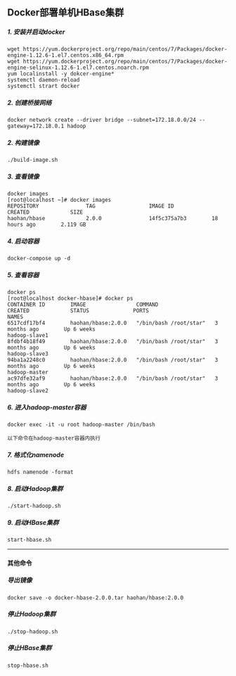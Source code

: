 ## Docker部署单机HBase集群

##### 1. 安装并启动docker
```
wget https://yum.dockerproject.org/repo/main/centos/7/Packages/docker-engine-1.12.6-1.el7.centos.x86_64.rpm  
wget https://yum.dockerproject.org/repo/main/centos/7/Packages/docker-engine-selinux-1.12.6-1.el7.centos.noarch.rpm  
yum localinstall -y dokcer-engine*  
systemctl daemon-reload  
systemctl strart docker  
```

##### 2. 创建桥接网络  
 ```
 docker network create --driver bridge --subnet=172.18.0.0/24 --gateway=172.18.0.1 hadoop
 ```
 
##### 2. 构建镜像

```
./build-image.sh
```

##### 3. 查看镜像

```
docker images
[root@localhost ~]# docker images
REPOSITORY               TAG                 IMAGE ID            CREATED             SIZE
haohan/hbase             2.0.0               14f5c375a7b3        18 hours ago        2.119 GB
```

##### 4. 启动容器

```
docker-compose up -d
```

##### 5. **查看容器**

```
docker ps
[root@localhost docker-hbase]# docker ps
CONTAINER ID        IMAGE                COMMAND                  CREATED             STATUS              PORTS                                             NAMES
6517cdf17bf4        haohan/hbase:2.0.0   "/bin/bash /root/star"   3 months ago        Up 6 weeks                                                            hadoop-slave1
8fdbf4b18f49        haohan/hbase:2.0.0   "/bin/bash /root/star"   3 months ago        Up 6 weeks                                                            hadoop-slave3
94ba1a2248c0        haohan/hbase:2.0.0   "/bin/bash /root/star"   3 months ago        Up 6 weeks                                                            hadoop-master
ac97dfe32af9        haohan/hbase:2.0.0   "/bin/bash /root/star"   3 months ago        Up 6 weeks                                                            hadoop-slave2
```

##### 6. 进入hadoop-master容器

```
docker exec -it -u root hadoop-master /bin/bash
```

`以下命令在hadoop-master容器内执行`

##### 7. 格式化namenode

```
hdfs namenode -format
```

##### 8. 启动Hadoop集群

```
./start-hadoop.sh
```

##### 9. 启动HBase集群

```
start-hbase.sh
```

------

#### 其他命令

#####  导出镜像

```
docker save -o docker-hbase-2.0.0.tar haohan/hbase:2.0.0
```

##### 停止Hadoop集群

```
./stop-hadoop.sh
```

##### 停止HBase集群

```
stop-hbase.sh
```


